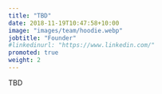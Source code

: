 ```yaml
---
title: "TBD"
date: 2018-11-19T10:47:58+10:00
image: "images/team/hoodie.webp"
jobtitle: "Founder"
#linkedinurl: "https://www.linkedin.com/"
promoted: true
weight: 2
---
```


TBD
<!--more-->
